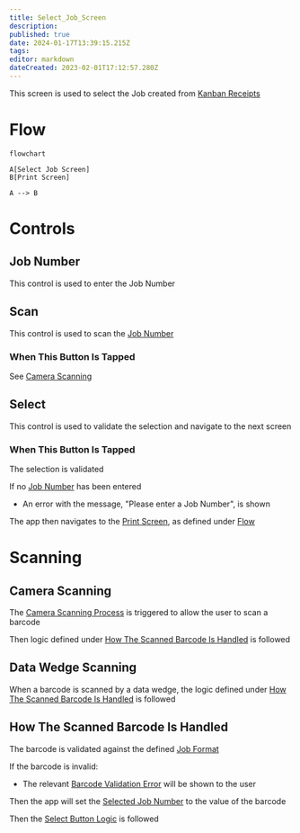 ```yaml
---
title: Select_Job_Screen
description: 
published: true
date: 2024-01-17T13:39:15.215Z
tags: 
editor: markdown
dateCreated: 2023-02-01T17:12:57.280Z
---
```


This screen is used to select the Job created from [Kanban Receipts](../../../Kanban_Receipts/Kanban_Receipts.md)

# Flow
```mermaid
flowchart

A[Select Job Screen]
B[Print Screen]

A --> B
```

# Controls
## Job Number
This control is used to enter the Job Number

## Scan
This control is used to scan the [Job Number](#job-number)

### When This Button Is Tapped
See [Camera Scanning](#camera-scanning)

## Select
This control is used to validate the selection and navigate to the next screen

### When This Button Is Tapped
The selection is validated

If no [Job Number](#job-number) has been entered
- An error with the message, "Please enter a Job Number", is shown

The app then navigates to the [Print Screen](./Print_Screen.md), as defined under [Flow](#flow)

# Scanning
## Camera Scanning
The [Camera Scanning Process](../../../../Scanning.md#camera-scanning) is triggered to allow the user to scan a barcode

Then logic defined under [How The Scanned Barcode Is Handled](#how-the-scanned-barcode-is-handled) is followed

## Data Wedge Scanning
When a barcode is scanned by a data wedge, the logic defined under [How The Scanned Barcode Is Handled](#how-the-scanned-barcode-is-handled) is followed

## How The Scanned Barcode Is Handled
The barcode is validated against the defined [Job Format](../../../../Scanning.md#job-number)

If the barcode is invalid:
- The relevant [Barcode Validation Error](../../../../Scanning.md#barcode-validation-errors) will be shown to the user

Then the app will set the [Selected Job Number](#job-number) to the value of the barcode

Then the [Select Button Logic](#when-this-button-is-tapped-1) is followed